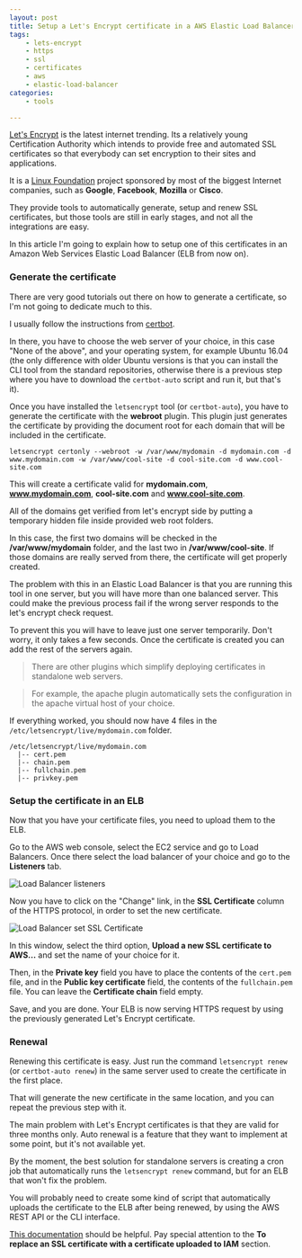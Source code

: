 ```yaml
---
layout: post
title: Setup a Let's Encrypt certificate in a AWS Elastic Load Balancer
tags:
    - lets-encrypt
    - https
    - ssl
    - certificates
    - aws
    - elastic-load-balancer
categories:
    - tools

---
```


[Let's Encrypt](https://letsencrypt.org/) is the latest internet trending. Its a relatively young Certification Authority which intends to provide free and automated SSL certificates so that everybody can set encryption to their sites and applications.

It is a [Linux Foundation](https://www.linuxfoundation.org/) project sponsored by most of the biggest Internet companies, such as **Google**, **Facebook**, **Mozilla** or **Cisco**.

They provide tools to automatically generate, setup and renew SSL certificates, but those tools are still in early stages, and not all the integrations are easy.

In this article I'm going to explain how to setup one of this certificates in an Amazon Web Services Elastic Load Balancer (ELB from now on).

### Generate the certificate

There are very good tutorials out there on how to generate a certificate, so I'm not going to dedicate much to this.

I usually follow the instructions from [certbot](https://certbot.eff.org/).

In there, you have to choose the web server of your choice, in this case "None of the above", and your operating system, for example Ubuntu 16.04 (the only difference with older Ubuntu versions is that you can install the CLI tool from the standard repositories, otherwise there is a previous step where you have to download the `certbot-auto` script and run it, but that's it).

Once you have installed the `letsencrypt` tool (or `certbot-auto`), you have to generate the certificate with the **webroot** plugin. This plugin just generates the certificate by providing the document root for each domain that will be included in the certificate.

```
letsencrypt certonly --webroot -w /var/www/mydomain -d mydomain.com -d www.mydomain.com -w /var/www/cool-site -d cool-site.com -d www.cool-site.com
```

This will create a certificate valid for **mydomain.com**, **www.mydomain.com**, **cool-site.com** and **www.cool-site.com**.

All of the domains get verified from let's encrypt side by putting a temporary hidden file inside provided web root folders.

In this case, the first two domains will be checked in the **/var/www/mydomain** folder, and the last two in **/var/www/cool-site**. If those domains are really served from there, the certificate will get properly created.

The problem with this in an Elastic Load Balancer is that you are running this tool in one server, but you will have more than one balanced server. This could make the previous process fail if the wrong server responds to the let's encrypt check request.

To prevent this you will have to leave just one server temporarily. Don't worry, it only takes a few seconds. Once the certificate is created you can add the rest of the servers again.

> There are other plugins which simplify deploying certificates in standalone web servers.

> For example, the apache plugin automatically sets the configuration in the apache virtual host of your choice.

If everything worked, you should now have 4 files in the `/etc/letsencrypt/live/mydomain.com` folder.

```
/etc/letsencrypt/live/mydomain.com
  |-- cert.pem
  |-- chain.pem
  |-- fullchain.pem
  |-- privkey.pem
```

### Setup the certificate in an ELB

Now that you have your certificate files, you need to upload them to the ELB.

Go to the AWS web console, select the EC2 service and go to Load Balancers. Once there select the load balancer of your choice and go to the **Listeners** tab.

![Load Balancer listeners](https://blog.alejandrocelaya.com/assets/img/load-balancers-listeners.png)

Now you have to click on the "Change" link, in the **SSL Certificate** column of the HTTPS protocol, in order to set the new certificate.

![Load Balancer set SSL Certificate](https://blog.alejandrocelaya.com/assets/img/load-balancers-set-certificate.png)

In this window, select the third option, **Upload a new SSL certificate to AWS...** and set the name of your choice for it.

Then, in the **Private key** field you have to place the contents of the `cert.pem` file, and in the **Public key certificate** field, the contents of the `fullchain.pem` file. You can leave the **Certificate chain** field empty.

Save, and you are done. Your ELB is now serving HTTPS request by using the previously generated Let's Encrypt certificate.

### Renewal

Renewing this certificate is easy. Just run the command `letsencrypt renew` (or `certbot-auto renew`) in the same server used to create the certificate in the first place.

That will generate the new certificate in the same location, and you can repeat the previous step with it.

The main problem with Let's Encrypt certificates is that they are valid for three months only. Auto renewal is a feature that they want to implement at some point, but it's not available yet.

By the moment, the best solution for standalone servers is creating a cron job that automatically runs the `letsencrypt renew` command, but for an ELB that won't fix the problem.

You will probably need to create some kind of script that automatically uploads the certificate to the ELB after being renewed, by using the AWS REST API or the CLI interface.

[This documentation](http://docs.aws.amazon.com/elasticloadbalancing/latest/classic/elb-update-ssl-cert.html#us-update-lb-SSLcert-cli) should be helpful. Pay special attention to the **To replace an SSL certificate with a certificate uploaded to IAM** section.
